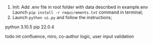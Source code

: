 1. Init:
    Add .env file in root folder with data described in example.env
    Launch `pip install -r requirements.txt` command in terminal;
2. Launch `python ui.py` and follow the instructions;

python 3.10.5
pip 22.0.4

todo int confluence, miro, co-author logic, user input validation


